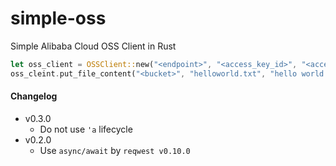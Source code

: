 # simple-oss

Simple Alibaba Cloud OSS Client in Rust


```rust
let oss_client = OSSClient::new("<endpoint>", "<access_key_id>", "<access_key_secret>");
oss_cleint.put_file_content("<bucket>", "helloworld.txt", "hello world!").await?;
```


#### Changelog

* v0.3.0
    * Do not use `'a` lifecycle
* v0.2.0
    * Use `async/await` by `reqwest v0.10.0`

